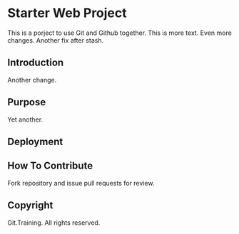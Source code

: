 # Starter Web Project
This is a porject to use Git and Github together. This is more text.
Even more changes.
Another fix after stash.

## Introduction

Another change.

## Purpose

Yet another.

## Deployment

## How To Contribute
Fork repository and issue pull requests for review.

## Copyright
 
 Git.Training. All rights reserved.

